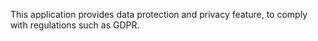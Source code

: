 This application provides data protection and privacy feature, to comply
with regulations such as GDPR.
